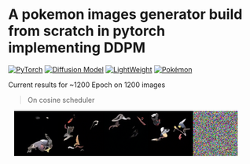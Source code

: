 # A pokemon images generator build from scratch in pytorch implementing DDPM

[![PyTorch](https://img.shields.io/badge/PyTorch-2.x-EE4C2C?logo=pytorch&logoColor=white&style=flat-square)](https://pytorch.org)
[![Diffusion Model](https://img.shields.io/badge/Diffusion-Model-9966CC?logo=ai&logoColor=white&style=flat-square)](https://arxiv.org/abs/2006.11239)
[![LightWeight](https://img.shields.io/badge/Size-41Ko-brightgreen?logo=feather&style=flat-square)](https://github.com)
[![Pokémon](https://img.shields.io/badge/Pokémon-API-FFCB05?logo=pokemon&logoColor=white&style=flat-square)](https://pokeapi.co)

Current results for ~1200 Epoch on 1200 images

> On cosine scheduler
<p align="center" style="display: flex; justify-content: center; width:95%">
  <img src="./backend/samples/generated_samples.png" width="76%" alt="Chat demo" />
  <img src="./backend/video_samples/diffusion_process.gif" width="19%" alt="Chat demo" />
</p>

<!-- > On linear scheduler 
<p align="center" style="display: flex; justify-content: center; width:95%">
  <img src="./backend/samples/generated_samples_linear.png" width="76%" alt="Chat demo" />
  <img src="./backend/video_samples/diffusion_process_linear.gif" width="19%" alt="Chat demo" />
</p>
 -->
